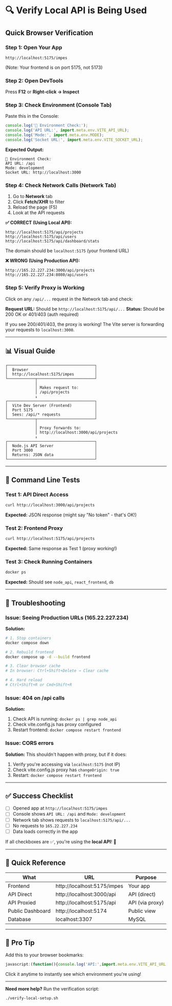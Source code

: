 # 🔍 Verify Local API is Being Used

## Quick Browser Verification

### Step 1: Open Your App
```
http://localhost:5175/impes
```
(Note: Your frontend is on port 5175, not 5173)

### Step 2: Open DevTools
Press **F12** or **Right-click → Inspect**

### Step 3: Check Environment (Console Tab)
Paste this in the Console:
```javascript
console.log('🔧 Environment Check:');
console.log('API URL:', import.meta.env.VITE_API_URL);
console.log('Mode:', import.meta.env.MODE);
console.log('Socket URL:', import.meta.env.VITE_SOCKET_URL);
```

**Expected Output:**
```
🔧 Environment Check:
API URL: /api
Mode: development
Socket URL: http://localhost:3000
```

### Step 4: Check Network Calls (Network Tab)
1. Go to **Network** tab
2. Click **Fetch/XHR** to filter
3. Reload the page (F5)
4. Look at the API requests

**✅ CORRECT (Using Local API):**
```
http://localhost:5175/api/projects
http://localhost:5175/api/users
http://localhost:5175/api/dashboard/stats
```
The domain should be `localhost:5175` (your frontend URL)

**❌ WRONG (Using Production API):**
```
http://165.22.227.234:3000/api/projects
http://165.22.227.234:8080/api/users
```

### Step 5: Verify Proxy is Working
Click on any `/api/...` request in the Network tab and check:

**Request URL:** Should be `http://localhost:5175/api/...`
**Status:** Should be 200 OK or 401/403 (auth required)

If you see 200/401/403, the proxy is working! The Vite server is forwarding your requests to `localhost:3000`.

---

## 📊 Visual Guide

```
┌──────────────────────────────────────┐
│  Browser                             │
│  http://localhost:5175/impes         │
└────────────┬─────────────────────────┘
             │
             │ Makes request to:
             │ /api/projects
             ↓
┌──────────────────────────────────────┐
│  Vite Dev Server (Frontend)          │
│  Port 5175                           │
│  Sees: /api/* requests               │
└────────────┬─────────────────────────┘
             │
             │ Proxy forwards to:
             │ http://localhost:3000/api/projects
             ↓
┌──────────────────────────────────────┐
│  Node.js API Server                  │
│  Port 3000                           │
│  Returns: JSON data                  │
└──────────────────────────────────────┘
```

---

## 🧪 Command Line Tests

### Test 1: API Direct Access
```bash
curl http://localhost:3000/api/projects
```
**Expected:** JSON response (might say "No token" - that's OK!)

### Test 2: Frontend Proxy
```bash
curl http://localhost:5175/api/projects
```
**Expected:** Same response as Test 1 (proxy working!)

### Test 3: Check Running Containers
```bash
docker ps
```
**Expected:** Should see `node_api`, `react_frontend`, `db`

---

## 🚨 Troubleshooting

### Issue: Seeing Production URLs (165.22.227.234)

**Solution:**
```bash
# 1. Stop containers
docker compose down

# 2. Rebuild frontend
docker compose up -d --build frontend

# 3. Clear browser cache
# In browser: Ctrl+Shift+Delete → Clear cache

# 4. Hard reload
# Ctrl+Shift+R or Cmd+Shift+R
```

### Issue: 404 on /api calls

**Solution:**
1. Check API is running: `docker ps | grep node_api`
2. Check vite.config.js has proxy configured
3. Restart frontend: `docker compose restart frontend`

### Issue: CORS errors

**Solution:**
This shouldn't happen with proxy, but if it does:
1. Verify you're accessing via `localhost:5175` (not IP)
2. Check vite.config.js proxy has `changeOrigin: true`
3. Restart: `docker compose restart frontend`

---

## ✅ Success Checklist

- [ ] Opened app at `http://localhost:5175/impes`
- [ ] Console shows `API URL: /api` and `Mode: development`
- [ ] Network tab shows requests to `localhost:5175/api/...`
- [ ] No requests to `165.22.227.234`
- [ ] Data loads correctly in the app

If all checkboxes are ✅, you're using the **local API**! 🎉

---

## 📝 Quick Reference

| What | URL | Purpose |
|------|-----|---------|
| Frontend | http://localhost:5175/impes | Your app |
| API Direct | http://localhost:3000/api | API (direct) |
| API Proxied | http://localhost:5175/api | API (via proxy) |
| Public Dashboard | http://localhost:5174 | Public view |
| Database | localhost:3307 | MySQL |

---

## 🎯 Pro Tip

Add this to your browser bookmarks:
```javascript
javascript:(function(){console.log('API:',import.meta.env.VITE_API_URL,'Mode:',import.meta.env.MODE);alert('API: '+import.meta.env.VITE_API_URL+'\nMode: '+import.meta.env.MODE)})()
```

Click it anytime to instantly see which environment you're using!

---

**Need more help?** Run the verification script:
```bash
./verify-local-setup.sh
```



















